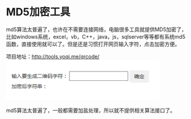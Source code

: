 # MD5加密工具

md5算法太普遍了，也许在不需要连接网络，电脑很多工具就提供MD5加密了，比如windows系统，excel，vb，C++，java，js，sqlserver等等都有系统md5函数，直接使用就可以了。但是还是习惯打开网页输入字符，点击加密方便。

项目地址：http://tools.yoqi.me/qrcode/
![](/assets/BaiduHi_2017-1-15_18-5-49.png)

md5算法太普遍了，一般都需要加盐处理，所以就不提供相关算法接口了。